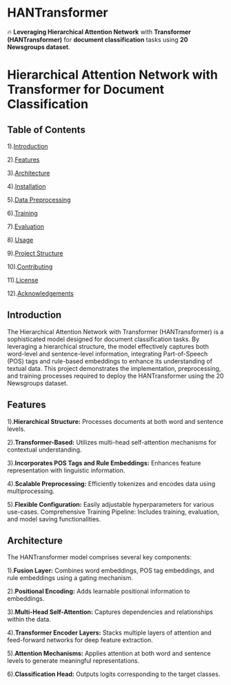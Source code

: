 # HANTransformer
🔥 __Leveraging Hierarchical Attention Network__ with __Transformer (HANTransformer)__ for __document classification__ tasks using __20 Newsgroups dataset__.

# Hierarchical Attention Network with Transformer for Document Classification



## Table of Contents
1).[Introduction](#introduction)

2).[Features](#features)

3).[Architecture](#architecture)

4).[Installation](#installation)

5).[Data Preprocessing](#data-preprocessong)

6).[Training](#training)

7).[Evaluation](#evaluation)

8).[Usage](#usage)

9).[Project Structure](#project-structure)

10).[Contributing](#contribution)

11).[License](#license)

12).[Acknowledgements](#acknowledgements)


## Introduction <a name="introduction"></a>
The Hierarchical Attention Network with Transformer (HANTransformer) is a sophisticated model designed for document classification tasks. By leveraging a hierarchical structure, the model effectively captures both word-level and sentence-level information, integrating Part-of-Speech (POS) tags and rule-based embeddings to enhance its understanding of textual data. This project demonstrates the implementation, preprocessing, and training processes required to deploy the HANTransformer using the 20 Newsgroups dataset.

## Features

1).__Hierarchical Structure:__ Processes documents at both word and sentence levels.

2).__Transformer-Based:__ Utilizes multi-head self-attention mechanisms for contextual understanding.

3).__Incorporates POS Tags and Rule Embeddings:__ Enhances feature representation with linguistic information.

4).__Scalable Preprocessing:__ Efficiently tokenizes and encodes data using multiprocessing.

5).__Flexible Configuration:__ Easily adjustable hyperparameters for various use-cases.
Comprehensive Training Pipeline: Includes training, evaluation, and model saving functionalities.

## Architecture
The HANTransformer model comprises several key components:

1).__Fusion Layer:__ Combines word embeddings, POS tag embeddings, and rule embeddings using a gating mechanism.

2).__Positional Encoding:__ Adds learnable positional information to embeddings.

3).__Multi-Head Self-Attention:__ Captures dependencies and relationships within the data.

4).__Transformer Encoder Layers:__ Stacks multiple layers of attention and feed-forward networks for deep feature extraction.

5).__Attention Mechanisms:__ Applies attention at both word and sentence levels to generate meaningful representations.

6).__Classification Head:__ Outputs logits corresponding to the target classes.

